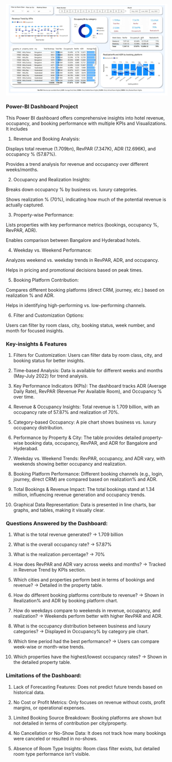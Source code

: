 ![image_alt](https://github.com/Pushkaraggg/PowerBI-Hospitality-Domain-Project/blob/4c92f09dd609a890e06194c0f7d01a70fc6861e1/Dashboard.jpg)

### Power-BI Dashboard Project 
This Power BI dashboard offers comprehensive insights into hotel revenue, occupancy, and booking performance with multiple KPIs and Visualizations. It includes

1. Revenue and Booking Analysis:

Displays total revenue (1.709bn), RevPAR (7.347K), ADR (12.696K), and occupancy % (57.87%).

Provides a trend analysis for revenue and occupancy over different weeks/months.



2. Occupancy and Realization Insights:

Breaks down occupancy % by business vs. luxury categories.

Shows realization % (70%), indicating how much of the potential revenue is actually captured.



3. Property-wise Performance:

Lists properties with key performance metrics (bookings, occupancy %, RevPAR, ADR).

Enables comparison between Bangalore and Hyderabad hotels.



4. Weekday vs. Weekend Performance:

Analyzes weekend vs. weekday trends in RevPAR, ADR, and occupancy.

Helps in pricing and promotional decisions based on peak times.



5. Booking Platform Contribution:

Compares different booking platforms (direct CRM, journey, etc.) based on realization % and ADR.

Helps in identifying high-performing vs. low-performing channels.



6. Filter and Customization Options:

Users can filter by room class, city, booking status, week number, and month for focused insights.



### Key-insights & Features

1. Filters for Customization: Users can filter data by room class, city, and booking status for better insights.


2. Time-based Analysis: Data is available for different weeks and months (May-July 2022) for trend analysis.


3. Key Performance Indicators (KPIs): The dashboard tracks ADR (Average Daily Rate), RevPAR (Revenue Per Available Room), and Occupancy % over time.


4. Revenue & Occupancy Insights: Total revenue is 1.709 billion, with an occupancy rate of 57.87% and realization of 70%.


5. Category-based Occupancy: A pie chart shows business vs. luxury occupancy distribution.


6. Performance by Property & City: The table provides detailed property-wise booking data, occupancy, RevPAR, and ADR for Bangalore and Hyderabad.


7. Weekday vs. Weekend Trends: RevPAR, occupancy, and ADR vary, with weekends showing better occupancy and realization.


8. Booking Platform Performance: Different booking channels (e.g., login, journey, direct CRM) are compared based on realization% and ADR.


9. Total Bookings & Revenue Impact: The total bookings stand at 1.34 million, influencing revenue generation and occupancy trends.


10. Graphical Data Representation: Data is presented in line charts, bar graphs, and tables, making it visually clear.





### Questions Answered by the Dashboard:

1. What is the total revenue generated? → 1.709 billion


2. What is the overall occupancy rate? → 57.87%


3. What is the realization percentage? → 70%


4. How does RevPAR and ADR vary across weeks and months? → Tracked in Revenue Trend by KPIs section.


5. Which cities and properties perform best in terms of bookings and revenue? → Detailed in the property table.


6. How do different booking platforms contribute to revenue? → Shown in Realization% and ADR by booking platform chart.


7. How do weekdays compare to weekends in revenue, occupancy, and realization? → Weekends perform better with higher RevPAR and ADR.


8. What is the occupancy distribution between business and luxury categories? → Displayed in Occupancy% by category pie chart.


9. Which time period had the best performance? → Users can compare week-wise or month-wise trends.


10. Which properties have the highest/lowest occupancy rates? → Shown in the detailed property table.



### Limitations of the Dashboard:


1. Lack of Forecasting Features: Does not predict future trends based on historical data.


2. No Cost or Profit Metrics: Only focuses on revenue without costs, profit margins, or operational expenses.


3. Limited Booking Source Breakdown: Booking platforms are shown but not detailed in terms of contribution per city/property.


4. No Cancellation or No-Show Data: It does not track how many bookings were canceled or resulted in no-shows.


5. Absence of Room Type Insights: Room class filter exists, but detailed room type performance isn’t visible.




  



